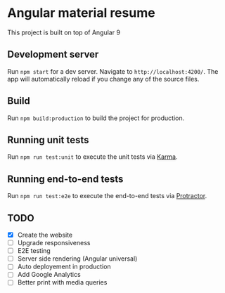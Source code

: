 # Angular material resume

This project is built on top of Angular 9

## Development server

Run `npm start` for a dev server. Navigate to `http://localhost:4200/`. The app will automatically reload if you change any of the source files.


## Build

Run `npm build:production` to build the project for production.

## Running unit tests

Run `npm run test:unit` to execute the unit tests via [Karma](https://karma-runner.github.io).

## Running end-to-end tests

Run `npm run test:e2e` to execute the end-to-end tests via [Protractor](http://www.protractortest.org/).

## TODO

* [x] Create the website
* [ ] Upgrade responsiveness
* [ ] E2E testing
* [ ] Server side rendering (Angular universal)
* [ ] Auto deployement in production
* [ ] Add Google Analytics
* [ ] Better print with media queries
